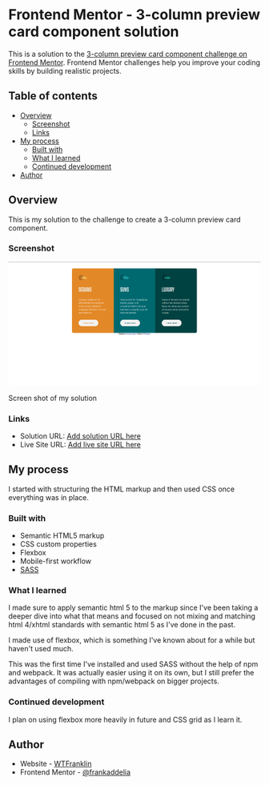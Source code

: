 # Frontend Mentor - 3-column preview card component solution

This is a solution to the [3-column preview card component challenge on Frontend Mentor](https://www.frontendmentor.io/challenges/3column-preview-card-component-pH92eAR2-). Frontend Mentor challenges help you improve your coding skills by building realistic projects. 

## Table of contents

- [Overview](#overview)
  - [Screenshot](#screenshot)
  - [Links](#links)
- [My process](#my-process)
  - [Built with](#built-with)
  - [What I learned](#what-i-learned)
  - [Continued development](#continued-development)
- [Author](#author)

## Overview
This is my solution to the challenge to create a 3-column preview card component.

### Screenshot

![](./design/screenshot.png)

Screen shot of my solution

### Links

- Solution URL: [Add solution URL here](https://your-solution-url.com)
- Live Site URL: [Add live site URL here](https://your-live-site-url.com)

## My process

I started with structuring the HTML markup and then used CSS once everything was in place.

### Built with

- Semantic HTML5 markup
- CSS custom properties
- Flexbox
- Mobile-first workflow
- [SASS](https://sass-lang.com/)

### What I learned

I made sure to apply semantic html 5 to the markup since I've been taking a deeper dive into what that means and focused on not mixing 
and matching html 4/xhtml standards with semantic html 5 as I've done in the past.

I made use of flexbox, which is something I've known about for a while but haven't used much.

This was the first time I've installed and used SASS without the help of npm and webpack. It was actually easier using it on its own, but 
I still prefer the advantages of compiling with npm/webpack on bigger projects.

### Continued development

I plan on using flexbox more heavily in future and CSS grid as I learn it.

## Author

- Website - [WTFranklin](https://www.addelia.com)
- Frontend Mentor - [@frankaddelia](https://www.frontendmentor.io/profile/frankaddelia)
